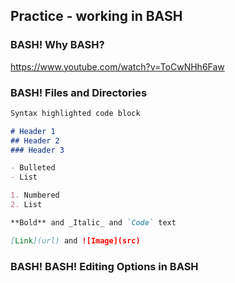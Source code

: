 ## Practice - working in BASH

### BASH! Why BASH?

https://www.youtube.com/watch?v=ToCwNHh6Faw

### BASH! Files and Directories

```markdown
Syntax highlighted code block

# Header 1
## Header 2
### Header 3

- Bulleted
- List

1. Numbered
2. List

**Bold** and _Italic_ and `Code` text

[Link](url) and ![Image](src)
```
### BASH! BASH! Editing Options in BASH
